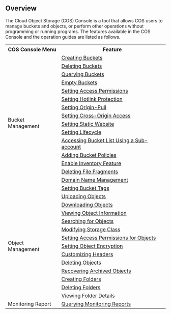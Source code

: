 ## Overview
The Cloud Object Storage (COS) Console is a tool that allows COS users to manage buckets and objects, or perform other operations without programming or running programs. The features available in the COS Console and the operation guides are listed as follows.

<table>
   <tr>
      <th>COS Console Menu</th>
      <th>Feature</th>
   </tr>
   <tr>
      <td rowspan="16">Bucket Management</td>
			<td><a href="https://cloud.tencent.com/document/product/436/13309">Creating Buckets</a></td>
	 </tr>
	 <tr>
     <td><a href="https://cloud.tencent.com/document/product/436/32433">Deleting Buckets</a></td>
   </tr>
   <tr>
      <td><a href="https://cloud.tencent.com/document/product/436/13313">Querying Buckets</a></td>
   </tr>
   <tr>
      <td><a href="https://cloud.tencent.com/document/product/436/35247">Empty Buckets</a></td>
   </tr>
   <tr>
      <td><a href="https://cloud.tencent.com/document/product/436/13315">Setting Access Permissions</a></td>
   </tr>
   <tr>
      <td><a href="https://cloud.tencent.com/document/product/436/13319">Setting Hotlink Protection</a></td>
   </tr>
   <tr>
      <td><a href="https://cloud.tencent.com/document/product/436/13310">Setting Origin-Pull</a></td>
   </tr>
   <tr>
      <td><a href="https://cloud.tencent.com/document/product/436/13318">Setting Cross-Origin Access</a></td>
   </tr>
   <tr>
      <td><a href="https://cloud.tencent.com/document/product/436/14984">Setting Static Website</a></td>
   </tr>
   <tr>
      <td><a href="https://cloud.tencent.com/document/product/436/14605">Setting Lifecycle</a></td>
   </tr>
   <tr>
      <td><a href="https://cloud.tencent.com/document/product/436/17061">Accessing Bucket List Using a Sub-account</a></td>
   </tr>
	 <tr>
      <td><a href="https://cloud.tencent.com/document/product/436/33369">Adding Bucket Policies</a></td>
   </tr>
	 <tr>
      <td><a href="https://cloud.tencent.com/document/product/436/33702">Enable Inventory Feature</a></td>
   </tr>
	 <tr>
      <td><a href="https://cloud.tencent.com/document/product/436/17313">Deleting File Fragments</a></td>
   </tr>
	 	<tr>
      <td><a href="https://cloud.tencent.com/document/product/436/18424">Domain Name Management</a></td>
   </tr>
	 <tr>
      <td><a href="https://cloud.tencent.com/document/product/436/34830">Setting Bucket Tags</a></td>
   </tr>
   <tr>
      <td rowspan="13">Object Management</td>
      <td><a href="https://cloud.tencent.com/document/product/436/13321">Uploading Objects</a></td>
   </tr>
   <tr>
      <td><a href="https://cloud.tencent.com/document/product/436/13322">Downloading Objects</a></td>
   </tr>
   <tr>
      <td><a href="https://cloud.tencent.com/document/product/436/13326">Viewing Object Information</a></td>
   </tr>
   <tr>
      <td><a href="https://cloud.tencent.com/document/product/436/13325">Searching for Objects</a></td>
   </tr>
   <tr>
      <td><a href="https://cloud.tencent.com/document/product/436/33492">Modifying Storage Class</a></td>
   </tr>
   <tr>
      <td><a href="https://cloud.tencent.com/document/product/436/13327">Setting Access Permissions for Objects</a></td>
   </tr>
	   <tr>
      <td><a href="https://cloud.tencent.com/document/product/436/33366">Setting Object Encryption</a></td>
   </tr>
   <tr>
      <td><a href="https://cloud.tencent.com/document/product/436/13361">Customizing Headers</a></td>
   </tr>
   <tr>
      <td><a href="https://cloud.tencent.com/document/product/436/13323">Deleting Objects</a></td>
   </tr>
	  <tr>
      <td><a href="https://cloud.tencent.com/document/product/436/32430">Recovering Archived Objects</a></td>
   </tr>
   <tr>
      <td><a href="https://cloud.tencent.com/document/product/436/13329">Creating Folders</a></td>
   </tr>
   <tr>
      <td><a href="https://cloud.tencent.com/document/product/436/13330">Deleting Folders</a></td>
   </tr>
   <tr>
      <td><a href="https://cloud.tencent.com/document/product/436/35185">Viewing Folder Details</a></td>
   </tr>
   <tr>
      <td>Monitoring Report</td>
      <td><a href="https://cloud.tencent.com/document/product/436/13332">Querying Monitoring Reports</a></td>
   </tr>
</table>
